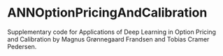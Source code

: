# ANNOptionPricingAndCalibration
Supplementary code for Applications of Deep Learning in Option Pricing and Calibration by Magnus Grønnegaard Frandsen and Tobias Cramer Pedersen.
